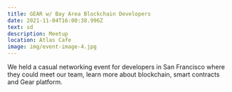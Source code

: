 ```yaml
---
title: GEAR w/ Bay Area Blockchain Developers
date: 2021-11-04T16:00:38.996Z
text: sd
description: Meetup
location: Atlas Cafe
image: img/event-image-4.jpg
---
```

We held a casual networking event for developers in San Francisco where they could meet our team, learn more about blockchain, smart contracts and Gear platform.